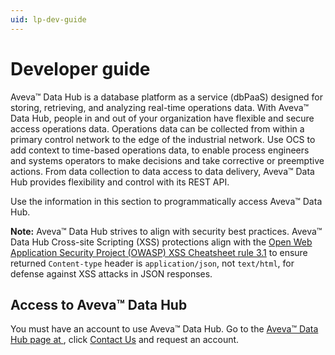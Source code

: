 ```yaml
---
uid: lp-dev-guide
--- 
```


# Developer guide

Aveva&trade; Data Hub is a database platform as a service (dbPaaS) designed for storing, retrieving, and analyzing real-time operations data. With Aveva&trade; Data Hub, people in and out of your organization have flexible and secure access operations data. Operations data can be collected from within a primary control network to the edge of the industrial network. Use OCS to add context to time-based operations data, to enable process engineers and systems operators to make decisions and take corrective or preemptive actions. From data collection to data access to data delivery, Aveva&trade; Data Hub provides flexibility and control with its REST API. 

Use the information in this section to programmatically access Aveva&trade; Data Hub.

**Note:** Aveva&trade; Data Hub strives to align with security best practices. Aveva&trade; Data Hub Cross-site Scripting (XSS) protections align with the [Open Web Application Security Project (OWASP) XSS Cheatsheet rule 3.1](https://cheatsheetseries.owasp.org/cheatsheets/Cross_Site_Scripting_Prevention_Cheat_Sheet.html#rule-31-html-encode-json-values-in-an-html-context-and-read-the-data-with-jsonparse) to ensure returned `Content-type` header is `application/json`, not `text/html`, for defense against XSS attacks in JSON responses.

## Access to Aveva&trade; Data Hub

You must have an account to use Aveva&trade; Data Hub. Go to the [Aveva&trade; Data Hub page at ](https://www.osisoft.com/pi-system/pi-cloud/osisoft-cloud-services), click [Contact Us](https://www.osisoft.com/contact) and request an account.
